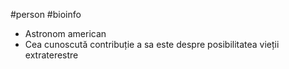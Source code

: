 #person #bioinfo 
- Astronom american
- Cea cunoscută contribuție a sa este despre posibilitatea vieții  extraterestre
